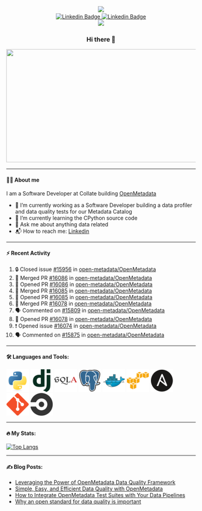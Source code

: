 <div id="header" align="center">
  <img src="https://media.giphy.com/media/5eLDrEaRGHegx2FeF2/giphy.gif" width="100"/>
</div>
<div id="badges" align="center">
  <a href="https://www.linkedin.com/in/teddycrepineau/">
    <img src="https://shields.io/badge/Linkedin-blue?logo=linkedin&logoColor=white&style=for-the-badge" alt="Linkedin Badge"/>
  </a>
  <a href="https://medium.com/@teddycrpineau">
    <img src="https://shields.io/badge/Medium-black?logo=medium&logoColor=white&style=for-the-badge" alt="Linkedin Badge"/>
  </a>
</div>
<div align="center">
  <img src="https://komarev.com/ghpvc/?username=TeddyCr&color=blue&style=flat-square" />
</div>

<h3 align="center">
Hi there 👋
</h3>
<div align="center">
  <img src="https://media.giphy.com/media/L8K62iTDkzGX6/giphy.gif" width="600" height="300"/>
</div>

---

#### :technologist: About me
I am a Software Developer at Collate building <a href="https://open-metadata.org"/>OpenMetadata</a>
- 🔭 I’m currently working as a Software Developer building a data profiler and data quality tests for our Metadata Catalog
- 🐍 I’m currently learning the CPython source code
- 💬 Ask me about anything data related
- 📬 How to reach me: [Linkedin](https://shields.io/badge/Linkedin-blue?logo=linkedin&logoColor=white&style=for-the-badge)

---

#### ⚡️ Recent Activity
<!--START_SECTION:activity-->
1. 🔒 Closed issue [#15956](https://github.com/open-metadata/OpenMetadata/issues/15956) in [open-metadata/OpenMetadata](https://github.com/open-metadata/OpenMetadata)
2. 🎉 Merged PR [#16086](https://github.com/open-metadata/OpenMetadata/pull/16086) in [open-metadata/OpenMetadata](https://github.com/open-metadata/OpenMetadata)
3. 💪 Opened PR [#16086](https://github.com/open-metadata/OpenMetadata/pull/16086) in [open-metadata/OpenMetadata](https://github.com/open-metadata/OpenMetadata)
4. 🎉 Merged PR [#16085](https://github.com/open-metadata/OpenMetadata/pull/16085) in [open-metadata/OpenMetadata](https://github.com/open-metadata/OpenMetadata)
5. 💪 Opened PR [#16085](https://github.com/open-metadata/OpenMetadata/pull/16085) in [open-metadata/OpenMetadata](https://github.com/open-metadata/OpenMetadata)
6. 🎉 Merged PR [#16078](https://github.com/open-metadata/OpenMetadata/pull/16078) in [open-metadata/OpenMetadata](https://github.com/open-metadata/OpenMetadata)
7. 🗣 Commented on [#15809](https://github.com/open-metadata/OpenMetadata/issues/15809#issuecomment-2084445135) in [open-metadata/OpenMetadata](https://github.com/open-metadata/OpenMetadata)
8. 💪 Opened PR [#16078](https://github.com/open-metadata/OpenMetadata/pull/16078) in [open-metadata/OpenMetadata](https://github.com/open-metadata/OpenMetadata)
9. ❗ Opened issue [#16074](https://github.com/open-metadata/OpenMetadata/issues/16074) in [open-metadata/OpenMetadata](https://github.com/open-metadata/OpenMetadata)
10. 🗣 Commented on [#15875](https://github.com/open-metadata/OpenMetadata/issues/15875#issuecomment-2079554215) in [open-metadata/OpenMetadata](https://github.com/open-metadata/OpenMetadata)
<!--END_SECTION:activity-->

---

#### :hammer_and_wrench: Languages and Tools:
<div>
   <img src="https://github.com/devicons/devicon/blob/master/icons/python/python-original.svg" width="60" height="60"/>
   <img src="https://github.com/devicons/devicon/blob/master/icons/django/django-plain.svg" width="60" height="60"/>
   <img src="https://github.com/devicons/devicon/blob/master/icons/sqlalchemy/sqlalchemy-original.svg" width="60" height="60"/>
   <img src="https://github.com/devicons/devicon/blob/master/icons/postgresql/postgresql-original.svg" width="60" height="60"/>
   <img src="https://github.com/devicons/devicon/blob/master/icons/docker/docker-original.svg" width="60" height="60"/>
   <img src="https://github.com/devicons/devicon/blob/master/icons/amazonwebservices/amazonwebservices-original.svg" width="60" height="60"/>
   <img src="https://github.com/devicons/devicon/blob/master/icons/ansible/ansible-original.svg" width="60" height="60"/>
   <img src="https://github.com/devicons/devicon/blob/master/icons/git/git-original.svg" width="60" height="60"/>
   <img src="https://github.com/devicons/devicon/blob/master/icons/circleci/circleci-plain.svg" width="60" height="60"/>
</div>

---

#### 🔥 My Stats:
[![Top Langs](https://github-readme-stats.vercel.app/api/top-langs/?username=TeddyCr&layout=compact&hide=javascript,html,css)](https://github.com/anuraghazra/github-readme-stats)

---

#### ✍️ Blog Posts:
<!-- BLOG-POST-LIST:START -->
- [Leveraging the Power of OpenMetadata Data Quality Framework](https://blog.open-metadata.org/leveraging-the-power-of-openmetadata-data-quality-framework-385ba2d8eaf?source=rss-16e0670af08f------2)
- [Simple, Easy, and Efficient Data Quality with OpenMetadata](https://blog.open-metadata.org/simple-easy-and-efficient-data-quality-with-openmetadata-1c4e7d329364?source=rss-16e0670af08f------2)
- [How to Integrate OpenMetadata Test Suites with Your Data Pipelines](https://blog.open-metadata.org/how-to-integrate-openmetadata-test-suites-with-your-data-pipelines-d83fb55fa494?source=rss-16e0670af08f------2)
- [Why an open standard for data quality is important](https://blog.open-metadata.org/why-are-we-building-a-data-quality-standard-1753fae87259?source=rss-16e0670af08f------2)
<!-- BLOG-POST-LIST:END -->
